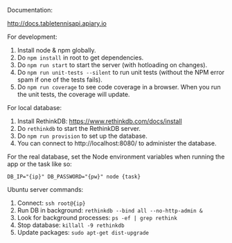 Documentation:

http://docs.tabletennisapi.apiary.io


For development:

1. Install node & npm globally.
2. Do `npm install` in root to get dependencies.
3. Do `npm run start` to start the server (with hotloading on changes).
4. Do `npm run unit-tests --silent` to run unit tests (without the NPM error spam
if one of the tests fails).
5. Do `npm run coverage` to see code coverage in a browser. When you run the unit
tests, the coverage will update.


For local database:

1. Install RethinkDB: https://www.rethinkdb.com/docs/install
2. Do `rethinkdb` to start the RethinkDB server.
3. Do `npm run provision` to set up the database.
4. You can connect to http://localhost:8080/ to administer the database.


For the real database, set the Node environment variables when running the app
or the task like so:

`DB_IP="{ip}" DB_PASSWORD="{pw}" node {task}`


Ubuntu server commands:

1. Connect: `ssh root@{ip}`
2. Run DB in background: `rethinkdb --bind all --no-http-admin &`
3. Look for background processes: `ps -ef | grep rethink`
4. Stop database: `killall -9 rethinkdb`
5. Update packages: `sudo apt-get dist-upgrade`
